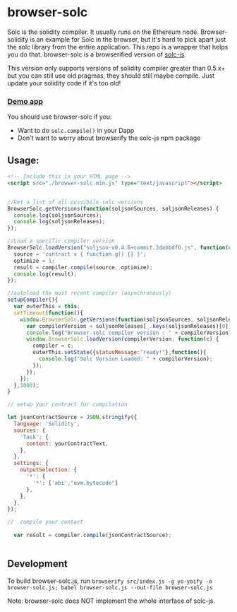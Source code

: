 # browser-solc

Solc is the solidity compiler.  It usually runs on the Ethereum node.  Browser-solidity is an example for Solc in the browser, but it's hard to pick apart just the solc library from the entire application.  This repo is a wrapper that helps you do that.  browser-solc is a browserified version of [solc-js](https://github.com/ethereum/solc-js).  

This version only supports versions of solidity compiler greater than 0.5.x+ but you can still use old pragmas, they should still maybe compile. Just update your solidity code if it's too old! 


### [Demo app](https://s3.amazonaws.com/browser-solc.dappbench.com/index.html)

You should use browser-solc if you:
* Want to do `solc.compile()` in your Dapp
* Don't want to worry about browserify the solc-js npm package


## Usage:
```html
<!-- Include this in your HTML page -->
<script src="./browser-solc.min.js" type="text/javascript"></script>

```

```javascript

//Get a list of all possibile solc versions
BrowserSolc.getVersions(function(soljsonSources, soljsonReleases) {
  console.log(soljsonSources);
  console.log(soljsonReleases);
});

//Load a specific compiler version
BrowserSolc.loadVersion("soljson-v0.4.6+commit.2dabbdf0.js", function(compiler) {
  source = 'contract x { function g() {} }';
  optimize = 1;
  result = compiler.compile(source, optimize);
  console.log(result);
});

//autoload the most recent compiler (asynchronously)
setupCompiler(){
  var outerThis = this;
  setTimeout(function(){
    window.BrowserSolc.getVersions(function(soljsonSources, soljsonReleases) {
      var compilerVersion = soljsonReleases[_.keys(soljsonReleases)[0]];
      console.log("Browser-solc compiler version : " + compilerVersion);
      window.BrowserSolc.loadVersion(compilerVersion, function(c) {
        compiler = c;
        outerThis.setState({statusMessage:"ready!"},function(){
          console.log("Solc Version Loaded: " + compilerVersion);
        });
      });
    });
  },1000);
}

// setup your contract for compilation

let jsonContractSource = JSON.stringify({
  language: 'Solidity',
  sources: {
    'Task': {
      content: yourContractText,
    },
  },
  settings: {
    outputSelection: {
      '*': {
        '*': ['abi',"evm.bytecode"]
      },
    },
  },
});

//  compile your contact   
  
  var result = compiler.compile(jsonContractSource);  
    

```

## Development
To build browser-solc.js, run `browserify src/index.js -g yo-yoify -o browser-solc.js; babel browser-solc.js --out-file browser-solc.js`

Note: browser-solc does NOT implement the whole interface of solc-js.  
